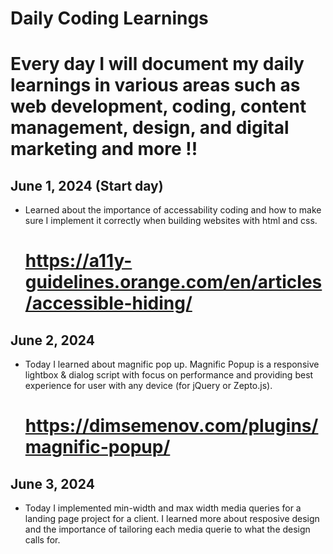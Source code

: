 # Daily Coding Learnings

# Every day I will document my daily learnings in various areas such as web development, coding, content management, design, and digital marketing and more !!

## June 1, 2024 (Start day)
- Learned about the importance of accessability coding and how to make sure I implement it correctly when building websites with html and css. 
    # https://a11y-guidelines.orange.com/en/articles/accessible-hiding/

## June 2, 2024 
- Today I learned about magnific pop up. Magnific Popup is a responsive lightbox & dialog script with focus on performance and providing best experience for user with any device (for jQuery or Zepto.js).
    # https://dimsemenov.com/plugins/magnific-popup/

## June 3, 2024 
 - Today I implemented min-width and max width media queries for a landing page project for a client. I learned more about resposive design and the importance of tailoring each media querie to what the design calls for.




